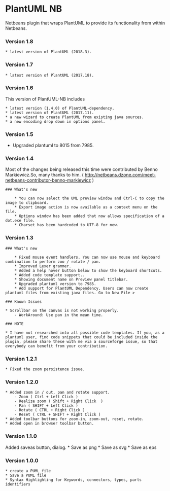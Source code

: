 # PlantUML NB

Netbeans plugin that wraps PlantUML to provide its functionality from within Netbeans.

### Version 1.8

    * latest version of PlantUML (2018.3).

### Version 1.7

    * latest version of PlantUML (2017.18).

### Version 1.6

This version of PlantUML-NB includes

    * latest version (1.4.0) of PlantUML-dependency.
    * latest version of PlantUML (2017.11).
    * a new wizard to create PlantUML from existing java sources. 
    * a new encoding drop down in options panel.

### Version 1.5

* Upgraded plantuml to 8015 from 7985.

### Version 1.4

Most of the changes being released this time were contributed by Benno Markiewicz.So, many thanks to him. 
( http://netbeans.dzone.com/meet-netbeans-contributor-benno-markiewicz )

    ### What's new

        * You can now select the UML preview window and Ctrl-C to copy the image to clipboard.
        * Export image action is now available as a context menu on the file. 
        * Options window has been added that now allows specification of a dot.exe file.
        * Charset has been hardcoded to UTF-8 for now.     
    

### Version 1.3

    ### What's new

        * Fixed mouse event handlers. You can now use mouse and keyboard combination to perform zoo / rotate / pan.
        * Improved Lexer grammer.
        * Added a help hover button below to show the keyboard shortcuts.
        * Added code template support..
        * Showing document name on Preview panel titlebar.
        * Upgraded plantuml version to 7985.
        * Add support for PlantUML Dependency. Users can now create plantuml files from existing java files. Go to New File >

    ### Known Issues

    * Scrollbar on the canvas is not working properly.
        - WorkAround: Use pan in the mean time.

    ### NOTE

    * I have not researched into all possible code templates. If you, as a plantuml user, find code snippets that could be included inside the plugin, please share these with me via a sourceforge issue, so that everybody can benefit from your contribution.


### Version 1.2.1
    * Fixed the zoom persistence issue.

### Version 1.2.0
    * Added zoom in / out, pan and rotate support.
        - Zoom ( Ctrl + Left Click )
        - Realize zoom ( Shift + Right Click  )
        - Pan ( SHIFT + Left Click )
        - Rotate ( CTRL + Right Click ) 
        - Reset ( CTRL + SHIFT + Right Click )
    * Added toolbar buttons for zoom-in, zoom-out, reset, rotate.
    * Added open in browser toolbar button.

### Version 1.1.0

Added saveas button, dialog. 
    * Save as png 
    * Save as svg
    * Save as eps

### Version 1.0.0

    * create a PUML file
    * Save a PUML file
    * Syntax Highlighting for Keywords, connectors, types, parts identifiers 
